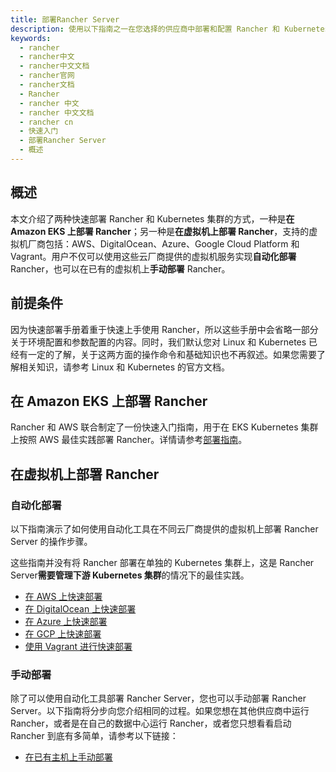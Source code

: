 ```yaml
---
title: 部署Rancher Server
description: 使用以下指南之一在您选择的供应商中部署和配置 Rancher 和 Kubernetes 集群。在 AWS 上快速部署、在 DigitalOcean 上快速部署、在 Azure 上快速部署、在 GCP 上快速部署、使用 Vagrant 进行快速部署、在已有主机上手动部署。
keywords:
  - rancher
  - rancher中文
  - rancher中文文档
  - rancher官网
  - rancher文档
  - Rancher
  - rancher 中文
  - rancher 中文文档
  - rancher cn
  - 快速入门
  - 部署Rancher Server
  - 概述
---
```


## 概述

本文介绍了两种快速部署 Rancher 和 Kubernetes 集群的方式，一种是**在 Amazon EKS 上部署 Rancher**；另一种是**在虚拟机上部署 Rancher**，支持的虚拟机厂商包括：AWS、DigitalOcean、Azure、Google Cloud Platform 和 Vagrant。用户不仅可以使用这些云厂商提供的虚拟机服务实现**自动化部署** Rancher，也可以在已有的虚拟机上**手动部署** Rancher。

## 前提条件

因为快速部署手册着重于快速上手使用 Rancher，所以这些手册中会省略一部分关于环境配置和参数配置的内容。同时，我们默认您对 Linux 和 Kubernetes 已经有一定的了解，关于这两方面的操作命令和基础知识也不再叙述。如果您需要了解相关知识，请参考 Linux 和 Kubernetes 的官方文档。

## 在 Amazon EKS 上部署 Rancher

Rancher 和 AWS 联合制定了一份快速入门指南，用于在 EKS Kubernetes 集群上按照 AWS 最佳实践部署 Rancher。详情请参考[部署指南](https://aws-quickstart.github.io/quickstart-eks-rancher/)。

## 在虚拟机上部署 Rancher

### 自动化部署

以下指南演示了如何使用自动化工具在不同云厂商提供的虚拟机上部署 Rancher Server 的操作步骤。

这些指南并没有将 Rancher 部署在单独的 Kubernetes 集群上，这是 Rancher Server**需要管理下游 Kubernetes 集群**的情况下的最佳实践。

- [在 AWS 上快速部署](/docs/rancher2/quick-start-guide/deployment/amazon-aws-qs/_index)
- [在 DigitalOcean 上快速部署](/docs/rancher2/quick-start-guide/deployment/digital-ocean-qs/_index)
- [在 Azure 上快速部署](/docs/rancher2/quick-start-guide/deployment/microsoft-azure-qs/_index)
- [在 GCP 上快速部署](/docs/rancher2/quick-start-guide/deployment/google-gcp-qs/_index)
- [使用 Vagrant 进行快速部署](/docs/rancher2/quick-start-guide/deployment/quickstart-vagrant/_index)

### 手动部署

除了可以使用自动化工具部署 Rancher Server，您也可以手动部署 Rancher Server。以下指南将分步向您介绍相同的过程。如果您想在其他供应商中运行 Rancher，或者是在自己的数据中心运行 Rancher，或者您只想看看启动 Rancher 到底有多简单，请参考以下链接：

- [在已有主机上手动部署](/docs/rancher2/quick-start-guide/deployment/quickstart-manual-setup/_index)
